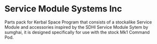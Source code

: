 # Service Module Systems Inc
 Parts pack for Kerbal Space Program that consists of a stockalike Service Module and accessories inspired by the SDHI Service Module Sytem by sumghai, it is designed specifically for use with the stock Mk1 Command Pod.
